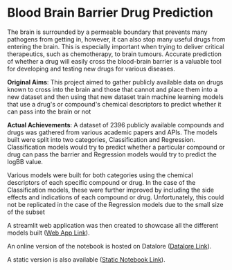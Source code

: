 # Blood Brain Barrier Drug Prediction

The brain is surrounded by a permeable boundary that prevents many pathogens from getting in, however, it can also stop many useful drugs from entering the brain. This is especially important when trying to deliver critical therapeutics, such as chemotherapy, to brain tumours. Accurate prediction of whether a drug will easily cross the blood-brain barrier is a valuable tool for developing and testing new drugs for various diseases.

**Original Aims**: This project aimed to gather publicly available data on drugs known to cross into the brain and those that cannot and place them into a new dataset and then using that new dataset train machine learning models that use a drug's or compound's chemical descriptors to predict whether it can pass into the brain or not

**Actual Achievements**: A dataset of 2396 publicly available compounds and drugs was gathered from various academic papers and APIs. The models built were split into two categories, Classification and Regression. Classification models would try to predict whether a particular compound or drug can pass the barrier and Regression models would try to predict the logBB value.

Various models were built for both categories using the chemical descriptors of each specific compound or drug. In the case of the Classification models, these were further improved by including the side effects and indications of each compound or drug. Unfortunately, this could not be replicated in the case of the Regression models due to the small size of the subset

A streamlit web application was then created to showcase all the different models built ([Web App Link](https://share.streamlit.io/georgeiniatis/blood_brain_barrier_drug_prediction/main/Streamlit_App/app.py)).

An online version of the notebook is hosted on Datalore ([Datalore Link](https://datalore.jetbrains.com/notebook/IczIzzNdfezZefWuhmeMRx/D9Y5hyorcCW5ScYTdMTeab/)).

A static version is also available ([Static Notebook Link](https://datalore.jetbrains.com/view/notebook/m4eB6bbbxZiNkD3AyMym6t)).


